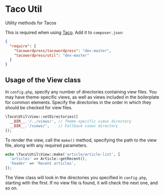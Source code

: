 # Taco Util

Utility methods for Tacos

This is required when using [Taco](https://github.com/tacowordpress/tacowordpress). Add it to `composer.json`:

```json
{
  "require": {
    "tacowordpress/tacowordpress": "dev-master",
    "tacowordpress/util": "dev-master"
  }
}
```


## Usage of the View class

In `config.php`, specify any number of directories containing view files. You may have theme-specific views, as well as views included in the boilerplate for common elements. Specify the directories in the order in which they should be checked for view files.

```php
\Taco\Util\View::setDirectories([
  __DIR__.'/../views/', // Theme-specific views directory
  __DIR__.'/views/',    // Fallback views directory
]);
```

To render the view, call the `make()` method, specifying the path to the view file, along with any required parameters.

```php
echo \Taco\Util\View::make('article/article-list', [
  'articles' => Article::getRecent(),
  'header' => 'Recent articles',
]);
```

The View class will look in the directories you specified in `config.php`, starting with the first. If no view file is found, it will check the next one, and so on.

